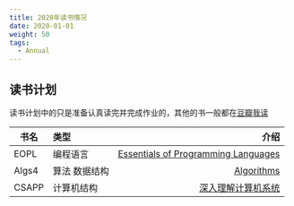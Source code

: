 ```yaml
---
title: 2020年读书情况
date: 2020-01-01
weight: 50
tags:
  - Annual
---
```


## 读书计划

读书计划中的只是准备认真读完并完成作业的，其他的书一般都在[豆瓣我读](https://book.douban.com/people/asukayui/do)

|书名|类型|介绍|
|------|:----|-----:|
|EOPL|编程语言|[Essentials of Programming Languages](https://book.douban.com/subject/3136252/)|
|Algs4|算法 数据结构|[Algorithms](https://book.douban.com/subject/4854123/)|
|CSAPP|计算机结构|[深入理解计算机系统](https://book.douban.com/subject/26912767/)|